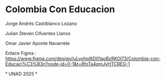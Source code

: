 # Colombia Con Educacion 

Jorge Andrés Castiblanco Lozano

Julian Steven Cifuentes Llanos

Omar Javier Aponte Navarrete


Enlace Figma :
https://www.figma.com/design/juLvohpl6D01aoBzRKOl73/Colombia-con-Educaci%C3%B3n?node-id=0-1&t=8foTa4qmJyHTCREG-1

° UNAD
2025 ° 



